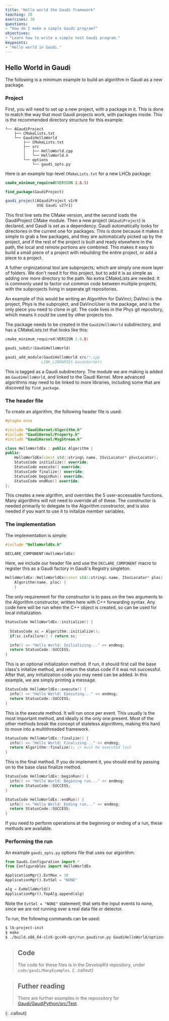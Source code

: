 ```yaml
---
title: "Hello world the Gaudi framework"
teaching: 20
exercises: 30
questions:
- "How do I make a simple Gaudi program?"
objectives:
- "Learn how to write a simple test Gaudi program."
keypoints:
- "Hello world in Gaudi."
---
```


## Hello World in Gaudi

The following is a minimum example to build an algorithm in Gaudi as a new package.

### Project

First, you will need to set up a new project, with a package in it. This is done to match the way that most Gaudi projects work, with packages inside.  This is the recommended directory structure for this example:

```
└── AGaudiProject
    ├── CMakeLists.txt
    └── GaudiHelloWorld
        ├── CMakeLists.txt
        ├── src
        │   ├── HelloWorld.cpp
        │   └── HelloWorld.h
        └── options
            └── gaudi_opts.py
```

Here is an example top-level `CMakeLists.txt` for a new LHCb package:

```cmake
cmake_minimum_required(VERSION 2.8.5)

find_package(GaudiProject)

gaudi_project(AGaudiProject v1r0
              USE Gaudi v27r1)
```

This first line sets the CMake version, and the second loads the GaudiProject CMake module. Then a new project (`AGaudiProject`) is declared, and Gaudi is set as a dependency. Gaudi automatically looks for directories in the current one for packages. This is done because it makes it simple to grab a few packages, and they are automatically picked up by the project, and if the rest of the project is built and ready elsewhere in the path, the local and remote portions are combined. This makes
it easy to build a small piece of a project with rebuilding the entire project, or add a piece to a project.

A futher orginizational tool are subprojects; which are simply one more layer of folders. We don't need it for this project, but to add it is as simple as adding one more directory to the path. No extra CMakeLists are needed. It is commonly used to factor out common code between multiple projects, with the subprojects living in seperate git repositories.

An example of this would be writing an Algorithm for DaVinci; DaVinci is the project, Phys is the subproject, and DaVinciUser is the package, and is the only piece you need to clone in git. The code lives in the Phys git repository, which means it could be used by other projects too.

The package needs to be created in the `GaudiHelloWorld` subdirectory, and has a CMakeLists.txt that looks like this:

```cpp
cmake_minimum_required(VERSION 2.8.5)

gaudi_subdir(GaudiHelloWorld)

gaudi_add_module(GaudiHelloWorld src/*.cpp
                LINK_LIBRARIES GaudiKernel)
```

This is tagged as a Gaudi subdirectory. The module we are making is added as `GaudiHelloWorld`, and linked to the Gaudi Kernel. More advanced algorithms may need to be linked to more libraries, including some that are discoved by `find_package`.

### The header file

To create an algorithm, the following header file is used:

```cpp
#pragma once

#include "GaudiKernel/Algorithm.h"
#include "GaudiKernel/Property.h"
#include "GaudiKernel/MsgStream.h"

class HelloWorldEx : public Algorithm {
public:
    HelloWorldEx(const std::string& name, ISvcLocator* pSvcLocator); 
    StatusCode initialize() override;
    StatusCode execute() override;
    StatusCode finalize() override;
    StatusCode beginRun() override;
    StatusCode endRun() override;
};
```

This creates a new algrithm, and overrides the 5 user-accessable functions. Many algorithms will not need to override all of these. The constructor is needed primarily to delegate to the Algorithm constructor, and is also needed if you want to use it to initalize member variables.

### The implementation

The implementation is simple:

```cpp
#include "HelloWorldEx.h"

DECLARE_COMPONENT(HelloWorldEx)
```

Here, we include our header file and use the `DECLARE_COMPONENT` macro to register this as a Gaudi factory in Gaudi's Registry singleton.

```cpp
HelloWorldEx::HelloWorldEx(const std::string& name, ISvcLocator* ploc) :
    Algorithm(name, ploc) {
    }
```

The only requirement for the constructor is to pass on the two arguments to the Algorithm constructor, written here with C++ forwarding syntax. Any code here will be run when the C++ object is created, so can be used for local initialization.

```cpp
StatusCode HelloWorldEx::initialize() {
  
  StatusCode sc = Algorithm::initialize();
  if(sc.isFailure() ) return sc;

  info() << "Hello World: Inilializing..." << endmsg;
  return StatusCode::SUCCESS;
}
```

This is an optional initialization method. If run, it should first call the base class's initalize method, and return the status code if it was not successful. After that, any initialization code you may need can be added. In this example, we are simply printing a message.

```cpp
StatusCode HelloWorldEx::execute() {
  info() << "Hello World: Executing..." << endmsg;
  return StatusCode::SUCCESS;
}
```

This is the execute method. It will run once per event. This usually is the most important method, and ideally is the only one present. Most of the other methods break the concept of stateless algorithms, making this hard to move into a multithreaded framework.

```cpp
StatusCode HelloWorldEx::finalize() {
  info() << "Hello World: Finalizing..." << endmsg;
  return Algorithm::finalize(); // must be executed last
}
```

This is the final method. If you do implement it, you should end by passing on to the base class finalize method.

```cpp
StatusCode HelloWorldEx::beginRun() {
  info() << "Hello World: Begining run..." << endmsg;
  return StatusCode::SUCCESS;
}

StatusCode HelloWorldEx::endRun() {
  info() << "Hello World: Ending run..." << endmsg;
  return StatusCode::SUCCESS;
}
```

If you need to perform operations at the beginning or ending of a run, these methods are available.



### Performing the run

An example `gaudi_opts.py` options file that uses our algorithm:

```python
from Gaudi.Configuration import *
from Configurables import HelloWorldEx

ApplicationMgr().EvtMax = 10
ApplicationMgr().EvtSel = "NONE"

alg = ExHelloWorld()
ApplicationMgr().TopAlg.append(alg)
```

Note the `EvtSel = "NONE"` statement; that sets the input events to none, since we are not running over a real data file or detector.

To run, the following commands can be used:

```bash
$ lb-project-init
$ make
$ ./build.x86_64-slc6-gcc49-opt/run gaudirun.py GaudiHelloWorld/options/gaudi_opts.py
```

> ## Code
>
> The code for these files is in the DevelopKit repository, under `code/gaudi/ManyExamples`.
{: .callout}

> ## Futher reading
> 
> There are further examples in the repoository for [Gaudi/GaudiPython/src/Test](https://gitlab.cern.ch/lhcb/Gaudi/tree/future/GaudiPython/src/Test).
> 
{: .callout}
